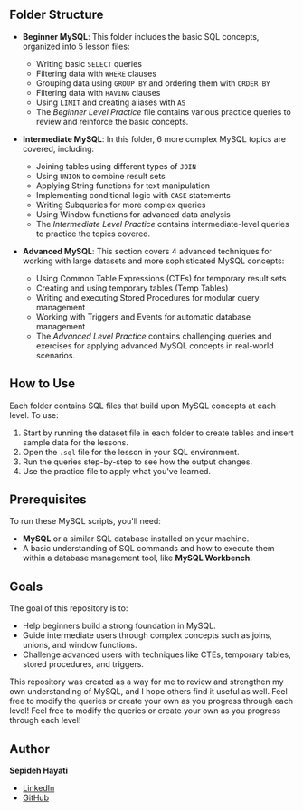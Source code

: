 ## Folder Structure

- **Beginner MySQL**: This folder includes the basic SQL concepts, organized into 5 lesson files:
  - Writing basic `SELECT` queries
  - Filtering data with `WHERE` clauses
  - Grouping data using `GROUP BY` and ordering them with `ORDER BY`
  - Filtering data with `HAVING` clauses
  - Using `LIMIT` and creating aliases with `AS`
  - The _Beginner Level Practice_ file contains various practice queries to review and reinforce the basic concepts.

- **Intermediate MySQL**: In this folder, 6 more complex MySQL topics are covered, including:
  - Joining tables using different types of `JOIN`
  - Using `UNION` to combine result sets
  - Applying String functions for text manipulation
  - Implementing conditional logic with `CASE` statements
  - Writing Subqueries for more complex queries
  - Using Window functions for advanced data analysis
  - The _Intermediate Level Practice_ contains intermediate-level queries to practice the topics covered.

- **Advanced MySQL**: This section covers 4 advanced techniques for working with large datasets and more sophisticated MySQL concepts:
  - Using Common Table Expressions (CTEs) for temporary result sets
  - Creating and using temporary tables (Temp Tables)
  - Writing and executing Stored Procedures for modular query management 
  - Working with Triggers and Events for automatic database management
  - The _Advanced Level Practice_ contains challenging queries and exercises for applying advanced MySQL concepts in real-world scenarios.

## How to Use

Each folder contains SQL files that build upon MySQL concepts at each level. To use:
1. Start by running the dataset file in each folder to create tables and insert sample data for the lessons.
2. Open the `.sql` file for the lesson in your SQL environment.
3. Run the queries step-by-step to see how the output changes.
4. Use the practice file to apply what you've learned.

## Prerequisites

To run these MySQL scripts, you'll need:
- **MySQL** or a similar SQL database installed on your machine.
- A basic understanding of SQL commands and how to execute them within a database management tool, like **MySQL Workbench**.

## Goals

The goal of this repository is to:
- Help beginners build a strong foundation in MySQL.
- Guide intermediate users through complex concepts such as joins, unions, and window functions.
- Challenge advanced users with techniques like CTEs, temporary tables, stored procedures, and triggers.

This repository was created as a way for me to review and strengthen my own understanding of MySQL, and I hope others find it useful as well. Feel free to modify the queries or create your own as you progress through each level!
Feel free to modify the queries or create your own as you progress through each level!


## Author

**Sepideh Hayati**
- [LinkedIn](https://www.linkedin.com/in/sepidehhayati/)
- [GitHub](https://github.com/SepidehHayati)
